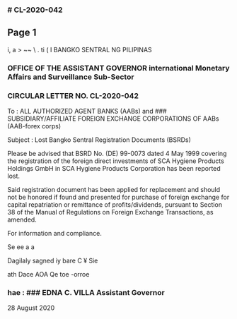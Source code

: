 ### # CL-2020-042

## Page 1

i, a > ~~ \ . ti ( I BANGKO SENTRAL NG PILIPINAS

### OFFICE OF THE ASSISTANT GOVERNOR international Monetary Affairs and Surveillance Sub-Sector

### CIRCULAR LETTER NO. CL-2020-042

To : ALL AUTHORIZED AGENT BANKS (AABs) and ### SUBSIDIARY/AFFILIATE FOREIGN EXCHANGE CORPORATIONS OF AABs (AAB-forex corps)

Subject : Lost Bangko Sentral Registration Documents (BSRDs)

Please be advised that BSRD No. (DE) 99-0073 dated 4 May 1999 covering the registration of the foreign direct investments of SCA Hygiene Products Holdings GmbH in SCA Hygiene Products Corporation has been reported lost.

Said registration document has been applied for replacement and should not be honored if found and presented for purchase of foreign exchange for capital repatriation or remittance of profits/dividends, pursuant to Section 38 of the Manual of Regulations on Foreign Exchange Transactions, as amended.

For information and compliance.

Se ee a a

Dagilaly sagned iy bare C ¥ Sie

ath Dace AOA Qe toe -orroe

### hae : ### EDNA C. VILLA Assistant Governor

28 August 2020 